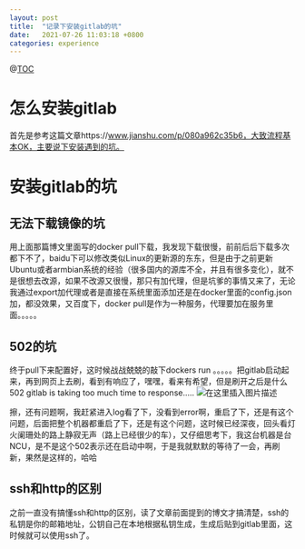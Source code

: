 ```yaml
---
layout: post
title:  "记录下安装gitlab的坑"
date:   2021-07-26 11:03:18 +0800
categories: experience
---
```

@[TOC](记录下安装gitlab的坑)

# 怎么安装gitlab

首先是参考这篇文章https://www.jianshu.com/p/080a962c35b6，大致流程基本OK，主要说下安装遇到的坑。

# 安装gitlab的坑

## 无法下载镜像的坑

用上面那篇博文里面写的docker pull下载，我发现下载很慢，前前后后下载多次都下不了，baidu下可以修改类似Linux的更新源的东东，但是由于之前更新Ubuntu或者armbian系统的经验（很多国内的源库不全，并且有很多变化），就不是很想去改源，如果不改源又很慢，那只有加代理，但是坑爹的事情又来了，无论我通过export加代理或者是直接在系统里面添加还是在docker里面的config.json加，都没效果，又百度下，docker pull是作为一种服务，代理要加在服务里面。。。。。

## 502的坑

终于pull下来配置好，这时候战战兢兢的敲下dockers run 。。。。。把gitlab启动起来，再到网页上去刷，看到有响应了，嘿嘿，看来有希望，但是刷开之后是什么502 gitlab is taking too much time to response.....
![在这里插入图片描述](https://img-blog.csdnimg.cn/20201220140309277.png?x-oss-process=image/watermark,type_ZmFuZ3poZW5naGVpdGk,shadow_10,text_aHR0cHM6Ly9ibG9nLmNzZG4ubmV0L2ZyaWRheXNoaQ==,size_16,color_FFFFFF,t_70#pic_center)

擦，还有问题啊，我赶紧进入log看了下，没看到error啊，重启了下，还是有这个问题，后面把整个机器都重启了下，还是有这个问题，这时候已经深夜，回头看灯火阑珊处的路上静寂无声（路上已经很少的车），又仔细思考下，我这台机器是台NCU，是不是这个502表示还在启动中啊，于是我就默默的等待了一会，再刷新，果然是这样的，哈哈

## ssh和http的区别

之前一直没有搞懂ssh和http的区别，读了文章前面提到的博文才搞清楚，ssh的私钥是你的邮箱地址，公钥自己在本地根据私钥生成，生成后贴到gitlab里面，这时候就可以使用ssh了。

